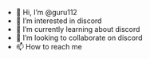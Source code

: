 - 👋 Hi, I’m @guru112
- 👀 I’m interested in discord
- 🌱 I’m currently learning about discord
- 💞️ I’m looking to collaborate on discord
- 📫 How to reach me 

<!---
guru112/guru112 is a ✨ special ✨ repository because its `README.md` (this file) appears on your GitHub profile.
You can click the Preview link to take a look at your changes.
--->
